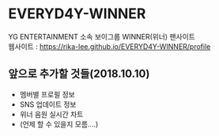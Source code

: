 # EVERYD4Y-WINNER
YG ENTERTAINMENT 소속 보이그룹 WINNER(위너) 팬사이트
<br>웹사이트 : 
https://rika-lee.github.io/EVERYD4Y-WINNER/profile


<h2>앞으로 추가할 것들(2018.10.10)</h2>
<ul>
  <li>멤버별 프로필 정보</li>
  <li>SNS 업데이트 정보</li>
  <li>위너 음원 실시간 차트</li>
  <li>(언제 할 수 있을지 모름....)</li>
</ul>

